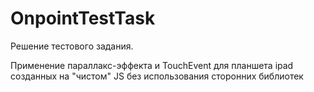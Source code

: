 # OnpointTestTask
Решение тестового задания.</br>

Применение параллакс-эффекта и TouchEvent для планшета ipad</br>
созданных на "чистом" JS без использования сторонних библиотек
